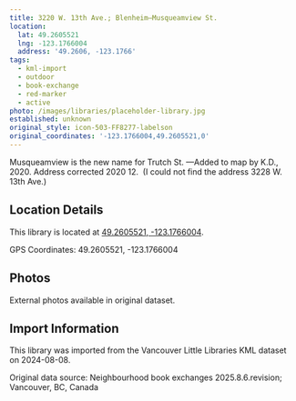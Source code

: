 ```yaml
---
title: 3220 W. 13th Ave.; Blenheim—Musqueamview St.
location:
  lat: 49.2605521
  lng: -123.1766004
  address: '49.2606, -123.1766'
tags:
  - kml-import
  - outdoor
  - book-exchange
  - red-marker
  - active
photo: /images/libraries/placeholder-library.jpg
established: unknown
original_style: icon-503-FF8277-labelson
original_coordinates: '-123.1766004,49.2605521,0'
---
```

Musqueamview is the new name for Trutch St.
—Added to map by K.D., 2020.
Address corrected 2020 12.  
(I could not find the address 3228 W. 13th Ave.)

## Location Details

This library is located at [49.2605521, -123.1766004](https://www.google.com/maps?q=49.2605521,-123.1766004).

GPS Coordinates: 49.2605521, -123.1766004

## Photos

External photos available in original dataset.

## Import Information

This library was imported from the Vancouver Little Libraries KML dataset on 2024-08-08.

Original data source: Neighbourhood book exchanges 2025.8.6.revision; Vancouver, BC, Canada
